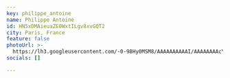 ```yaml
---
key: philippe_antoine
name: Philippe Antoine
id: HN5xDMAieuaZE0WxtILgv8xvGQT2
city: Paris, France
feature: false
photoUrl: >-
  https://lh3.googleusercontent.com/-0-98Hy0MSM8/AAAAAAAAAAI/AAAAAAAAcYU/POIxWNTe7aE/photo.jpg
socials: []

---
```


